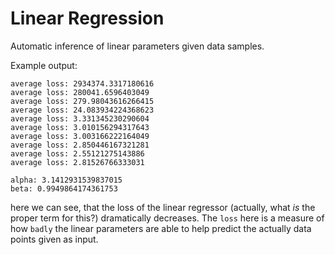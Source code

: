 # Linear Regression

Automatic inference of linear parameters given data samples.

Example output:

    average loss: 2934374.3317180616
    average loss: 280041.6596403049
    average loss: 279.98043616266415
    average loss: 24.083934224368623
    average loss: 3.331345230290604
    average loss: 3.010156294317643
    average loss: 3.003166222164049
    average loss: 2.850446167321281
    average loss: 2.55121275143886
    average loss: 2.81526766333031

    alpha: 3.1412931539837015
    beta: 0.9949864174361753


here we can see, that the loss of the linear regressor (actually, what _is_ the proper term for this?) dramatically decreases.
The `loss` here is a measure of how `badly` the linear parameters are able to help predict the actually data points given as input.
